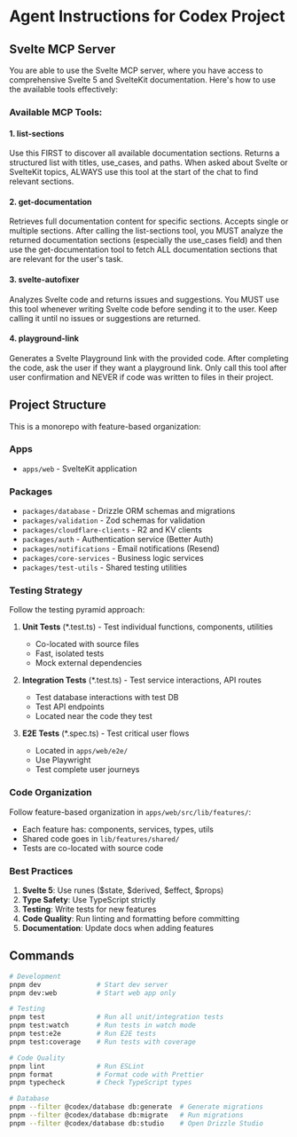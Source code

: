 # Agent Instructions for Codex Project

## Svelte MCP Server

You are able to use the Svelte MCP server, where you have access to comprehensive Svelte 5 and SvelteKit documentation. Here's how to use the available tools effectively:

### Available MCP Tools:

#### 1. list-sections

Use this FIRST to discover all available documentation sections. Returns a structured list with titles, use_cases, and paths.
When asked about Svelte or SvelteKit topics, ALWAYS use this tool at the start of the chat to find relevant sections.

#### 2. get-documentation

Retrieves full documentation content for specific sections. Accepts single or multiple sections.
After calling the list-sections tool, you MUST analyze the returned documentation sections (especially the use_cases field) and then use the get-documentation tool to fetch ALL documentation sections that are relevant for the user's task.

#### 3. svelte-autofixer

Analyzes Svelte code and returns issues and suggestions.
You MUST use this tool whenever writing Svelte code before sending it to the user. Keep calling it until no issues or suggestions are returned.

#### 4. playground-link

Generates a Svelte Playground link with the provided code.
After completing the code, ask the user if they want a playground link. Only call this tool after user confirmation and NEVER if code was written to files in their project.

## Project Structure

This is a monorepo with feature-based organization:

### Apps

- `apps/web` - SvelteKit application

### Packages

- `packages/database` - Drizzle ORM schemas and migrations
- `packages/validation` - Zod schemas for validation
- `packages/cloudflare-clients` - R2 and KV clients
- `packages/auth` - Authentication service (Better Auth)
- `packages/notifications` - Email notifications (Resend)
- `packages/core-services` - Business logic services
- `packages/test-utils` - Shared testing utilities

### Testing Strategy

Follow the testing pyramid approach:

1. **Unit Tests** (\*.test.ts) - Test individual functions, components, utilities
   - Co-located with source files
   - Fast, isolated tests
   - Mock external dependencies

2. **Integration Tests** (\*.test.ts) - Test service interactions, API routes
   - Test database interactions with test DB
   - Test API endpoints
   - Located near the code they test

3. **E2E Tests** (\*.spec.ts) - Test critical user flows
   - Located in `apps/web/e2e/`
   - Use Playwright
   - Test complete user journeys

### Code Organization

Follow feature-based organization in `apps/web/src/lib/features/`:

- Each feature has: components, services, types, utils
- Shared code goes in `lib/features/shared/`
- Tests are co-located with source code

### Best Practices

1. **Svelte 5**: Use runes ($state, $derived, $effect, $props)
2. **Type Safety**: Use TypeScript strictly
3. **Testing**: Write tests for new features
4. **Code Quality**: Run linting and formatting before committing
5. **Documentation**: Update docs when adding features

## Commands

```bash
# Development
pnpm dev              # Start dev server
pnpm dev:web          # Start web app only

# Testing
pnpm test             # Run all unit/integration tests
pnpm test:watch       # Run tests in watch mode
pnpm test:e2e         # Run E2E tests
pnpm test:coverage    # Run tests with coverage

# Code Quality
pnpm lint             # Run ESLint
pnpm format           # Format code with Prettier
pnpm typecheck        # Check TypeScript types

# Database
pnpm --filter @codex/database db:generate  # Generate migrations
pnpm --filter @codex/database db:migrate   # Run migrations
pnpm --filter @codex/database db:studio    # Open Drizzle Studio
```
